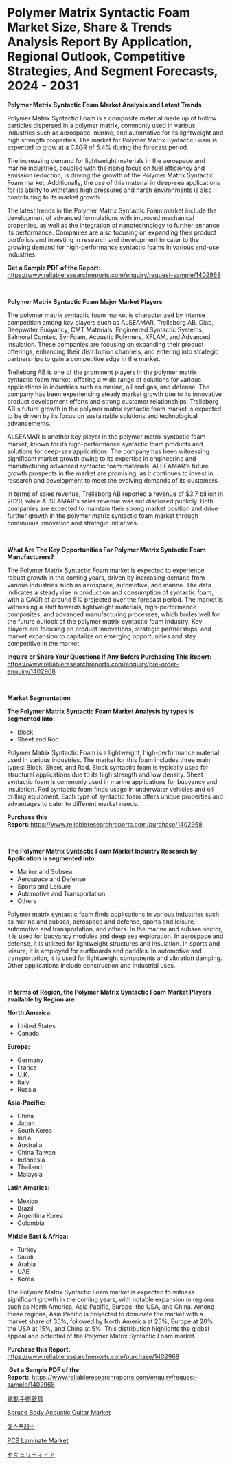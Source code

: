 <p><h1>Polymer Matrix Syntactic Foam Market Size, Share & Trends Analysis Report By Application, Regional Outlook, Competitive Strategies, And Segment Forecasts, 2024 - 2031</h1></p><p><strong>Polymer Matrix Syntactic Foam Market Analysis and Latest Trends</strong></p>
<p><p>Polymer Matrix Syntactic Foam is a composite material made up of hollow particles dispersed in a polymer matrix, commonly used in various industries such as aerospace, marine, and automotive for its lightweight and high strength properties. The market for Polymer Matrix Syntactic Foam is expected to grow at a CAGR of 5.4% during the forecast period. </p><p>The increasing demand for lightweight materials in the aerospace and marine industries, coupled with the rising focus on fuel efficiency and emission reduction, is driving the growth of the Polymer Matrix Syntactic Foam market. Additionally, the use of this material in deep-sea applications for its ability to withstand high pressures and harsh environments is also contributing to its market growth.</p><p>The latest trends in the Polymer Matrix Syntactic Foam market include the development of advanced formulations with improved mechanical properties, as well as the integration of nanotechnology to further enhance its performance. Companies are also focusing on expanding their product portfolios and investing in research and development to cater to the growing demand for high-performance syntactic foams in various end-use industries.</p></p>
<p><strong>Get a Sample PDF of the Report:&nbsp;</strong> <a href="https://www.reliableresearchreports.com/enquiry/request-sample/1402968">https://www.reliableresearchreports.com/enquiry/request-sample/1402968</a></p>
<p>&nbsp;</p>
<p><strong>Polymer Matrix Syntactic Foam Major Market Players</strong></p>
<p><p>The polymer matrix syntactic foam market is characterized by intense competition among key players such as ALSEAMAR, Trelleborg AB, Diab, Deepwater Buoyancy, CMT Materials, Engineered Syntactic Systems, Balmoral Comtec, SynFoam, Acoustic Polymers, XFLAM, and Advanced Insulation. These companies are focusing on expanding their product offerings, enhancing their distribution channels, and entering into strategic partnerships to gain a competitive edge in the market.</p><p>Trelleborg AB is one of the prominent players in the polymer matrix syntactic foam market, offering a wide range of solutions for various applications in industries such as marine, oil and gas, and defense. The company has been experiencing steady market growth due to its innovative product development efforts and strong customer relationships. Trelleborg AB's future growth in the polymer matrix syntactic foam market is expected to be driven by its focus on sustainable solutions and technological advancements.</p><p>ALSEAMAR is another key player in the polymer matrix syntactic foam market, known for its high-performance syntactic foam products and solutions for deep-sea applications. The company has been witnessing significant market growth owing to its expertise in engineering and manufacturing advanced syntactic foam materials. ALSEAMAR's future growth prospects in the market are promising, as it continues to invest in research and development to meet the evolving demands of its customers.</p><p>In terms of sales revenue, Trelleborg AB reported a revenue of $3.7 billion in 2020, while ALSEAMAR's sales revenue was not disclosed publicly. Both companies are expected to maintain their strong market position and drive further growth in the polymer matrix syntactic foam market through continuous innovation and strategic initiatives.</p></p>
<p>&nbsp;</p>
<p><strong>What Are The Key Opportunities For Polymer Matrix Syntactic Foam Manufacturers?</strong></p>
<p><p>The Polymer Matrix Syntactic Foam market is expected to experience robust growth in the coming years, driven by increasing demand from various industries such as aerospace, automotive, and marine. The data indicates a steady rise in production and consumption of syntactic foam, with a CAGR of around 5% projected over the forecast period. The market is witnessing a shift towards lightweight materials, high-performance composites, and advanced manufacturing processes, which bodes well for the future outlook of the polymer matrix syntactic foam industry. Key players are focusing on product innovations, strategic partnerships, and market expansion to capitalize on emerging opportunities and stay competitive in the market.</p></p>
<p><strong>Inquire or Share Your Questions If Any Before Purchasing This Report:</strong> <a href="https://www.reliableresearchreports.com/enquiry/pre-order-enquiry/1402968">https://www.reliableresearchreports.com/enquiry/pre-order-enquiry/1402968</a></p>
<p>&nbsp;</p>
<p><strong>Market Segmentation</strong></p>
<p><strong>The Polymer Matrix Syntactic Foam Market Analysis by types is segmented into:</strong></p>
<p><ul><li>Block</li><li>Sheet and Rod</li></ul></p>
<p><p>Polymer Matrix Syntactic Foam is a lightweight, high-performance material used in various industries. The market for this foam includes three main types: Block, Sheet, and Rod. Block syntactic foam is typically used for structural applications due to its high strength and low density. Sheet syntactic foam is commonly used in marine applications for buoyancy and insulation. Rod syntactic foam finds usage in underwater vehicles and oil drilling equipment. Each type of syntactic foam offers unique properties and advantages to cater to different market needs.</p></p>
<p><strong>Purchase this Report:&nbsp;</strong><a href="https://www.reliableresearchreports.com/purchase/1402968">https://www.reliableresearchreports.com/purchase/1402968</a></p>
<p>&nbsp;</p>
<p><strong>The Polymer Matrix Syntactic Foam Market Industry Research by Application is segmented into:</strong></p>
<p><ul><li>Marine and Subsea</li><li>Aerospace and Defense</li><li>Sports and Leisure</li><li>Automotive and Transportation</li><li>Others</li></ul></p>
<p><p>Polymer matrix syntactic foam finds applications in various industries such as marine and subsea, aerospace and defense, sports and leisure, automotive and transportation, and others. In the marine and subsea sector, it is used for buoyancy modules and deep sea exploration. In aerospace and defense, it is utilized for lightweight structures and insulation. In sports and leisure, it is employed for surfboards and paddles. In automotive and transportation, it is used for lightweight components and vibration damping. Other applications include construction and industrial uses.</p></p>
<p>&nbsp;</p>
<p><strong>In terms of Region, the Polymer Matrix Syntactic Foam Market Players available by Region are:</strong></p>
<p>
    <p> <strong> North America: </strong>
        <ul>
            <li>United States</li>
            <li>Canada</li>
        </ul>
        </p> 
    <p> <strong> Europe: </strong>
        <ul>
            <li>Germany</li>
            <li>France</li>
            <li>U.K.</li>
            <li>Italy</li>
            <li>Russia</li>
        </ul>
        </p> 
    <p> <strong> Asia-Pacific: </strong>
        <ul>
            <li>China</li>
            <li>Japan</li>
            <li>South Korea</li>
            <li>India</li>
            <li>Australia</li>
            <li>China Taiwan</li>
            <li>Indonesia</li>
            <li>Thailand</li>
            <li>Malaysia</li>
        </ul>
        </p> 
    <p> <strong> Latin America: </strong>
        <ul>
            <li>Mexico</li>
            <li>Brazil</li>
            <li>Argentina Korea</li>
            <li>Colombia</li>
        </ul>
        </p> 
    <p> <strong> Middle East & Africa: </strong>
        <ul>
            <li>Turkey</li>
            <li>Saudi</li>
            <li>Arabia</li>
            <li>UAE</li>
            <li>Korea</li>
        </ul>
    </p>
    </p>
<p><p>The Polymer Matrix Syntactic Foam market is expected to witness significant growth in the coming years, with notable expansion in regions such as North America, Asia Pacific, Europe, the USA, and China. Among these regions, Asia Pacific is projected to dominate the market with a market share of 35%, followed by North America at 25%, Europe at 20%, the USA at 15%, and China at 5%. This distribution highlights the global appeal and potential of the Polymer Matrix Syntactic Foam market.</p></p>
<p><strong>Purchase this Report: </strong><a href="https://www.reliableresearchreports.com/purchase/1402968">https://www.reliableresearchreports.com/purchase/1402968</a></p>
<p>&nbsp;<strong>Get a Sample PDF of the Report:&nbsp;&nbsp;</strong><a href="https://www.reliableresearchreports.com/enquiry/request-sample/1402968">https://www.reliableresearchreports.com/enquiry/request-sample/1402968</a></p>
<p><strong></strong></p>
<p><p><a href="https://medium.com/@lily-u-genius/%E6%89%8B%E8%A1%93%E7%94%A8%E9%9B%BB%E5%8B%95%E5%99%A8%E5%85%B7%E5%B8%82%E5%A0%B4%E3%81%AF-%E5%B8%82%E5%A0%B4%E3%82%B7%E3%82%A7%E3%82%A2-%E5%B8%82%E5%A0%B4%E5%8B%95%E5%90%91-%E3%81%8A%E3%82%88%E3%81%B3%E5%B8%82%E5%A0%B4%E6%88%90%E9%95%B7%E3%81%AB%E9%96%A2%E3%81%99%E3%82%8B%E6%83%85%E5%A0%B1%E3%82%92%E6%8F%90%E4%BE%9B%E3%81%97%E3%81%BE%E3%81%99-e3cb1f8ebce9">電動手術器具</a></p><p><a href="https://woozy-pyroraptor-a1f.notion.site/Spruce-Body-Acoustic-Guitar-Market-Challenges-Opportunities-and-Growth-Drivers-and-Major-Market-P-6080305885934298ba37047eda1e3b02">Spruce Body Acoustic Guitar Market</a></p><p><a href="https://medium.com/@lucilehilll2023/%EC%97%90%EC%8A%A4%ED%94%84%EB%A0%88%EC%86%8C-%EC%8B%9C%EC%9E%A5-%EA%B2%BD%EC%9F%81-%EB%B6%84%EC%84%9D-%EC%8B%9C%EC%9E%A5-%EB%8F%99%ED%96%A5-%EB%B0%8F-2031%EB%85%84%EA%B9%8C%EC%A7%80%EC%9D%98-%EC%98%88%EC%B8%A1-84c8189d62ef">에스프레소</a></p><p><a href="https://view.publitas.com/reportprime-1/pcb-laminate-market-size-and-growth-market-segmentation-regional-and-country-breakdowns-and-market-trends-for-period-from-2024-2031/">PCB Laminate Market</a></p><p><a href="https://medium.com/@lily-u-genius/%E3%82%BB%E3%82%AD%E3%83%A5%E3%83%AA%E3%83%86%E3%82%A3%E3%83%89%E3%82%A2%E5%B8%82%E5%A0%B4%E5%B1%95%E6%9C%9B-%E6%A5%AD%E7%95%8C%E6%A6%82%E8%A6%81%E3%81%A8%E4%BA%88%E6%B8%AC-2024%E5%B9%B4%E3%81%8B%E3%82%892031%E5%B9%B4-659b8fd293ec">セキュリティドア</a></p></p>